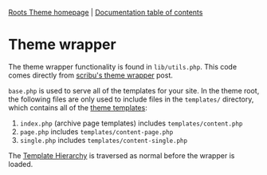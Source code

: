 [Roots Theme homepage](http://www.rootstheme.com/) | [Documentation
table of contents](TOC.md)

# Theme wrapper

The theme wrapper functionality is found in `lib/utils.php`. This code comes directly from [scribu's theme wrapper](http://scribu.net/wordpress/theme-wrappers.html) post.

`base.php` is used to serve all of the templates for your site. In the theme root, the following files are only used to include files in the `templates/` directory, which contains all of the [theme templates](templates.md):

1. `index.php` (archive page templates) includes `templates/content.php`
2. `page.php` includes `templates/content-page.php`
3. `single.php` includes `templates/content-single.php`

The [Template Hierarchy](http://codex.wordpress.org/Template_Hierarchy) is traversed as normal before the wrapper is loaded.